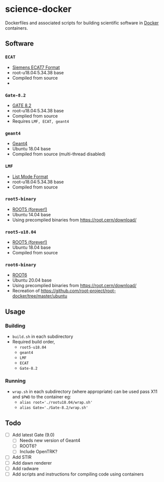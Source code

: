 # science-docker

Dockerfiles and associated scripts for building scientific software in [Docker](https://www.docker.com/) containers.

## Software

### `ECAT`
- [Siemens ECAT7 Format](http://www.turkupetcentre.net/petanalysis/format_image_ecat.html)
- root-u18.04:5.34.38 base
- Compiled from source
- 
### `Gate-8.2`
- [GATE 8.2](http://www.opengatecollaboration.org/)
- root-u18.04:5.34.38 base
- Complied from source
- Requires `LMF, ECAT, geant4`

### `geant4`
- [Geant4](https://geant4.web.cern.ch/)
- Ubuntu 18.04 base
- Compiled from source (multi-thread disabled)

### `LMF`
- [List Mode Format](https://opengate.readthedocs.io/en/latest/compilation_instructions.html#lmf-3)
- root-u18.04:5.34.38 base
- Compiled from source
 
### `root5-binary`
- [ROOT5 (forever!)](https://root.cern.ch/)
- Ubuntu 14.04 base
- Using precomplied binaries from https://root.cern/download/

### `root5-u18.04`
- [ROOT5 (forever!)](https://root.cern.ch/)
- Ubuntu 18.04 base
- Compiled from source

### `root6-binary`
- [ROOT6](https://root.cern.ch/)
- Ubuntu 20.04 base
- Using precomplied binaries from https://root.cern/download/
- Recreation of https://github.com/root-project/root-docker/tree/master/ubuntu

## Usage

### Building

- `build.sh` in each subdirectory
- Required build order,
  - `root5-u18.04`
  - `geant4`
  - `LMF`
  - `ECAT`
  - `Gate-8.2`

### Running

- `wrap.sh` in each subdirectory (where appropriate) can be used pass X11 and `$PWD` to the container eg: 
  - `alias root='./rootu18.04/wrap.sh'`
  - `alias Gate='./Gate-8.2/wrap.sh'`

## Todo

- [ ] Add latest Gate (9.0)
  - [ ] Needs new version of Geant4
  - [ ] ROOT6?
  - [ ] Include OpenTRK?
- [ ] Add STIR
- [ ] Add dawn renderer
- [ ] Add radware
- [ ] Add scripts and instructions for compiling code using containers